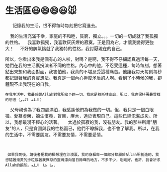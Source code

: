 # 生活區😃😄😄😃🐭
       記錄我的生活，恨不得每時每刻把它寫進去。                                      
       
       
       
       
       
       
       
       
       
       
       
       
     我的生活充滿不幸，家庭的不和睦，貧窮，獨立。。。一切的一切成就了我孤獨的性格。
    我喜歡孤獨，我喜歡灰灰煙的寂寞，正是因為它，才讓我變得更強大！
     不好的脾氣鑄就了我獨特的性格，我討厭現在的自己。
   
   
   
   
   
   
   
   
   所以，你看出來我是個有心的人啦，對嗎？是啊，我不得不仔細認真過活每一天，她們在我的生活裏扮演者不同的性格。內心中的他，不忍受這種，每時每刻，想著鉆出來想和我面對面，我害怕他，我真的不堪忍受這種痛苦。他讓我每天每刻每秒都記錄著我的真實想法。我真是一個內心極度矛盾的人啊。看到了小時候的我，卻體現不出我現在的自我。
    
    
    
    
    
    
    
    
    
    在我生活中，我最感謝Allah對我所給予的一切，我家是穆斯林家庭，所以，我也保持著最質樸的想法（الله اكبر）
     父母親也為了我四處漂泊，我感謝他們為我做的一切。但，我只是一個白眼狼。愛慕虛榮，嬌生慣養，盲目，麻木，過於表現自己。這些已經氾濫成災。所以，我想最漫不經心的活著。
     太過於孤寂的我，沒有朋友。我的那些所謂"朋友"的人，只是貪圖與我的性格而已，他們不瞭解我，也不會了解我。所以，在我的生活中，不需要朋友。不需要友情，不需要愛情。

     
     
     
     
     
     
     如果我死後，請後者把我的軀殼埋在沙漠裏，我的身軀每一個部分都屬於Allah所創造的，我想隨著滾燙的沙粒載著我罪惡的靈魂漂向落日餘暉的地方，不多不少，剛剛好。也許，我會祈求Allah的饒恕。ما شا الله.
